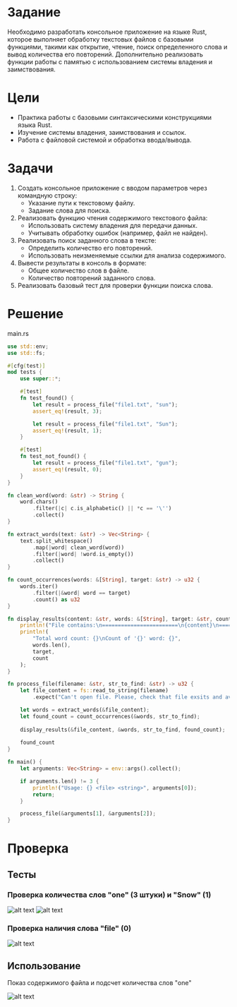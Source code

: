 # Задание

Необходимо разработать консольное приложение на языке Rust, которое выполняет обработку текстовых файлов с базовыми функциями, такими как открытие, чтение, поиск определенного слова и вывод количества его повторений. Дополнительно реализовать функции работы с памятью с использованием системы владения и заимствования.

# Цели

* Практика работы с базовыми синтаксическими конструкциями языка Rust. 
* Изучение системы владения, заимствования и ссылок. 
* Работа с файловой системой и обработка ввода/вывода.
# Задачи

1. Создать консольное приложение с вводом параметров через командную строку: 
	- Указание пути к текстовому файлу. 
	- Задание слова для поиска. 
2. Реализовать функцию чтения содержимого текстового файла: 
	- Использовать систему владения для передачи данных. 
	- Учитывать обработку ошибок (например, файл не найден). 
3. Реализовать поиск заданного слова в тексте: 
	- Определить количество его повторений. 
	- Использовать неизменяемые ссылки для анализа содержимого. 
4. Вывести результаты в консоль в формате: 
	- Общее количество слов в файле. 
	- Количество повторений заданного слова. 
5. Реализовать базовый тест для проверки функции поиска слова.

# Решение

main.rs
```rust
use std::env;
use std::fs;

#[cfg(test)]
mod tests {
    use super::*;

    #[test]
    fn test_found() {
        let result = process_file("file1.txt", "sun");
        assert_eq!(result, 3);

        let result = process_file("file1.txt", "Sun");
        assert_eq!(result, 1);
    }

    #[test]
    fn test_not_found() {
        let result = process_file("file1.txt", "gun");
        assert_eq!(result, 0);
    }
}

fn clean_word(word: &str) -> String {
    word.chars()
        .filter(|c| c.is_alphabetic() || *c == '\'')
        .collect()
}

fn extract_words(text: &str) -> Vec<String> {
    text.split_whitespace()
        .map(|word| clean_word(word))
        .filter(|word| !word.is_empty())
        .collect()
}

fn count_occurrences(words: &[String], target: &str) -> u32 {
    words.iter()
        .filter(|&word| word == target)
        .count() as u32
}

fn display_results(content: &str, words: &[String], target: &str, count: u32) {
    println!("File contains:\n========================\n{content}\n========================");
    println!(
        "Total word count: {}\nCount of '{}' word: {}",
        words.len(),
        target,
        count
    );
}

fn process_file(filename: &str, str_to_find: &str) -> u32 {
    let file_content = fs::read_to_string(filename)
        .expect("Can't open file. Please, check that file exsits and available to open.");

    let words = extract_words(&file_content);
    let found_count = count_occurrences(&words, str_to_find);
    
    display_results(&file_content, &words, str_to_find, found_count);
    
    found_count
}

fn main() {
    let arguments: Vec<String> = env::args().collect();

    if arguments.len() != 3 {
        println!("Usage: {} <file> <string>", arguments[0]);
        return;
    }

    process_file(&arguments[1], &arguments[2]);
}
```

# Проверка
## Тесты

### Проверка количества слов "one" (3 штуки) и "Snow" (1)

![alt text](Скрины/Pasted%20image%2020250613202018.png)
![alt text](Скрины/Pasted%20image%2020250613202026.png)


### Проверка наличия слова "file" (0)

![alt text](Скрины/Pasted%20image%2020250613201948.png)

## Использование 

Показ содержимого файла и подсчет количества слов "one"

![alt text](Скрины/Pasted%20image%2020250613201839.png)